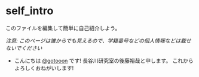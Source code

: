 # self_intro

このファイルを編集して簡単に自己紹介しよう。

_注意: このページは誰からでも見えるので、学籍番号などの個人情報などは載せないでください_

* こんにちは [@gotooon](https://github.com/gotooon) です! 長谷川研究室の後藤裕哉と申します。
  これからよろしくおねがいします!
